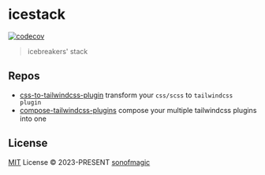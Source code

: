 # icestack

[![codecov](https://codecov.io/github/sonofmagic/icestack/graph/badge.svg?token=iDn2ElhNax)](https://codecov.io/github/sonofmagic/icestack)

> icebreakers' stack

## Repos

- [css-to-tailwindcss-plugin](./packages/css-to-tailwindcss-plugin/) transform your `css/scss` to `tailwindcss plugin`
- [compose-tailwindcss-plugins](./packages/compose-tailwindcss-plugins/) compose your multiple tailwindcss plugins into one

## License

[MIT](./LICENSE) License &copy; 2023-PRESENT [sonofmagic](https://github.com/sonofmagic)
